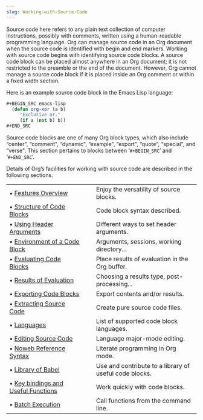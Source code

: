 ```yaml
---
slug: Working-with-Source-Code
---
```


Source code here refers to any plain text collection of computer instructions, possibly with comments, written using a human-readable programming language. Org can manage source code in an Org document when the source code is identified with begin and end markers. Working with source code begins with identifying source code blocks. A source code block can be placed almost anywhere in an Org document; it is not restricted to the preamble or the end of the document. However, Org cannot manage a source code block if it is placed inside an Org comment or within a fixed width section.

Here is an example source code block in the Emacs Lisp language:

```lisp
#+BEGIN_SRC emacs-lisp
  (defun org-xor (a b)
     "Exclusive or."
     (if a (not b) b))
#+END_SRC
```

Source code blocks are one of many Org block types, which also include “center", “comment", “dynamic", “example", “export", “quote", “special", and “verse". This section pertains to blocks between ‘`#+BEGIN_SRC`’ and ‘`#+END_SRC`’.

Details of Org’s facilities for working with source code are described in the following sections.

|                                                                                    |    |                                                        |
| :--------------------------------------------------------------------------------- | -- | :----------------------------------------------------- |
| • [Features Overview](/docs/org/Features-Overview)                                 |    | Enjoy the versatility of source blocks.                |
| • [Structure of Code Blocks](/docs/org/Structure-of-Code-Blocks)                   |    | Code block syntax described.                           |
| • [Using Header Arguments](/docs/org/Using-Header-Arguments)                       |    | Different ways to set header arguments.                |
| • [Environment of a Code Block](/docs/org/Environment-of-a-Code-Block)             |    | Arguments, sessions, working directory...              |
| • [Evaluating Code Blocks](/docs/org/Evaluating-Code-Blocks)                       |    | Place results of evaluation in the Org buffer.         |
| • [Results of Evaluation](/docs/org/Results-of-Evaluation)                         |    | Choosing a results type, post-processing...            |
| • [Exporting Code Blocks](/docs/org/Exporting-Code-Blocks)                         |    | Export contents and/or results.                        |
| • [Extracting Source Code](/docs/org/Extracting-Source-Code)                       |    | Create pure source code files.                         |
| • [Languages](/docs/org/Languages)                                                 |    | List of supported code block languages.                |
| • [Editing Source Code](/docs/org/Editing-Source-Code)                             |    | Language major-mode editing.                           |
| • [Noweb Reference Syntax](/docs/org/Noweb-Reference-Syntax)                       |    | Literate programming in Org mode.                      |
| • [Library of Babel](/docs/org/Library-of-Babel)                                   |    | Use and contribute to a library of useful code blocks. |
| • [Key bindings and Useful Functions](/docs/org/Key-bindings-and-Useful-Functions) |    | Work quickly with code blocks.                         |
| • [Batch Execution](/docs/org/Batch-Execution)                                     |    | Call functions from the command line.                  |
